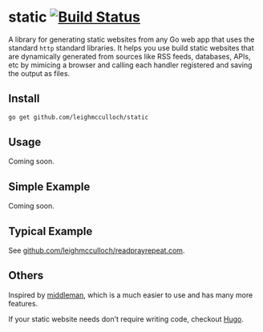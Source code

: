 # static [![Build Status](https://travis-ci.org/leighmcculloch/static.svg?branch=master)](https://travis-ci.org/leighmcculloch/static)

A library for generating static websites from any Go web app that uses the standard `http` standard libraries. It helps you use build static websites that are dynamically generated from sources like RSS feeds, databases, APIs, etc by mimicing a browser and calling each handler registered and saving the output as files.

## Install

```bash
go get github.com/leighmcculloch/static
```

## Usage

Coming soon.

## Simple Example

Coming soon.

## Typical Example

See [github.com/leighmcculloch/readprayrepeat.com](https://github.com/leighmcculloch/readprayrepeat.com).

## Others

Inspired by [middleman](https://middlemanapp.com/), which is a much easier to use and has many more features.

If your static website needs don't require writing code, checkout [Hugo](https://gohugo.io).
